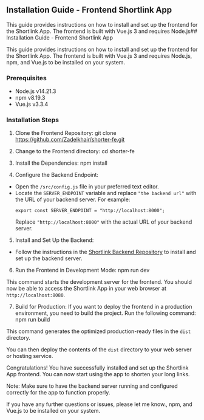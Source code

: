 ## Installation Guide - Frontend Shortlink App

This guide provides instructions on how to install and set up the frontend for the Shortlink App. The frontend is built with Vue.js 3 and requires Node.js## Installation Guide - Frontend Shortlink App

This guide provides instructions on how to install and set up the frontend for the Shortlink App. The frontend is built with Vue.js 3 and requires Node.js, npm, and Vue.js to be installed on your system.

### Prerequisites
- Node.js v14.21.3
- npm v8.19.3
- Vue.js v3.3.4

### Installation Steps

1. Clone the Frontend Repository:
git clone https://github.com/Zadelkhair/shorter-fe.git

2. Change to the Frontend directory:
cd shorter-fe

3. Install the Dependencies:
npm install

4. Configure the Backend Endpoint:
- Open the `/src/config.js` file in your preferred text editor.
- Locate the `SERVER_ENDPOINT` variable and replace `"the backend url"` with the URL of your backend server. For example:
  ```
  export const SERVER_ENDPOINT = "http://localhost:8000";
  ```
  Replace `"http://localhost:8000"` with the actual URL of your backend server.

5. Install and Set Up the Backend:
- Follow the instructions in the [Shortlink Backend Repository](https://github.com/Zadelkhair/shorter-be) to install and set up the backend server.

6. Run the Frontend in Development Mode:
npm run dev

This command starts the development server for the frontend. You should now be able to access the Shortlink App in your web browser at `http://localhost:8080`.

7. Build for Production:
If you want to deploy the frontend in a production environment, you need to build the project. Run the following command:
npm run build

This command generates the optimized production-ready files in the `dist` directory.

You can then deploy the contents of the `dist` directory to your web server or hosting service.

Congratulations! You have successfully installed and set up the Shortlink App frontend. You can now start using the app to shorten your long links.

Note: Make sure to have the backend server running and configured correctly for the app to function properly.

If you have any further questions or issues, please let me know., npm, and Vue.js to be installed on your system.

